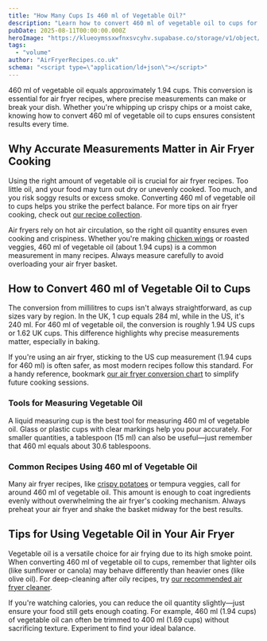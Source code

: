 ```yaml
---
title: "How Many Cups Is 460 ml of Vegetable Oil?"
description: "Learn how to convert 460 ml of vegetable oil to cups for perfect air fryer recipes every time. Simple, accurate, and hassle-free!"
pubDate: 2025-08-11T00:00:00.000Z
heroImage: "https://klueoymssxwfnxsvcyhv.supabase.co/storage/v1/object/public/md/how-many-cups-is-460-ml-of-vegetable-oil-eebbf72f.webp"
tags:
  - "volume"
author: "AirFryerRecipes.co.uk"
schema: "<script type=\"application/ld+json\"></script>"
---
```


<p>460 ml of vegetable oil equals approximately 1.94 cups. This conversion is essential for air fryer recipes, where precise measurements can make or break your dish. Whether you're whipping up crispy chips or a moist cake, knowing how to convert 460 ml of vegetable oil to cups ensures consistent results every time.</p>

<h2>Why Accurate Measurements Matter in Air Fryer Cooking</h2>
<p>Using the right amount of vegetable oil is crucial for air fryer recipes. Too little oil, and your food may turn out dry or unevenly cooked. Too much, and you risk soggy results or excess smoke. Converting 460 ml of vegetable oil to cups helps you strike the perfect balance. For more tips on air fryer cooking, check out <a href=https://www.airfryerrecipe.co.uk/recipes>our recipe collection</a>.</p>

<p>Air fryers rely on hot air circulation, so the right oil quantity ensures even cooking and crispiness. Whether you're making <a href=https://www.airfryerrecipe.co.uk/recipe-category/chicken>chicken wings</a> or roasted veggies, 460 ml of vegetable oil (about 1.94 cups) is a common measurement in many recipes. Always measure carefully to avoid overloading your air fryer basket.</p>

<h2>How to Convert 460 ml of Vegetable Oil to Cups</h2>
<p>The conversion from millilitres to cups isn't always straightforward, as cup sizes vary by region. In the UK, 1 cup equals 284 ml, while in the US, it's 240 ml. For 460 ml of vegetable oil, the conversion is roughly 1.94 US cups or 1.62 UK cups. This difference highlights why precise measurements matter, especially in baking.</p>

<p>If you're using an air fryer, sticking to the US cup measurement (1.94 cups for 460 ml) is often safer, as most modern recipes follow this standard. For a handy reference, bookmark <a href=https://www.airfryerrecipe.co.uk/air-fryer-conversion-chart>our air fryer conversion chart</a> to simplify future cooking sessions.</p>

<h3>Tools for Measuring Vegetable Oil</h3>
<p>A liquid measuring cup is the best tool for measuring 460 ml of vegetable oil. Glass or plastic cups with clear markings help you pour accurately. For smaller quantities, a tablespoon (15 ml) can also be useful—just remember that 460 ml equals about 30.6 tablespoons.</p>

<h3>Common Recipes Using 460 ml of Vegetable Oil</h3>
<p>Many air fryer recipes, like <a href=https://www.airfryerrecipe.co.uk/recipe-category/potatoes>crispy potatoes</a> or tempura veggies, call for around 460 ml of vegetable oil. This amount is enough to coat ingredients evenly without overwhelming the air fryer's cooking mechanism. Always preheat your air fryer and shake the basket midway for the best results.</p>

<h2>Tips for Using Vegetable Oil in Your Air Fryer</h2>
<p>Vegetable oil is a versatile choice for air frying due to its high smoke point. When converting 460 ml of vegetable oil to cups, remember that lighter oils (like sunflower or canola) may behave differently than heavier ones (like olive oil). For deep-cleaning after oily recipes, try <a href=https://www.airfryerrecipe.co.uk/air-fryer-cleaner>our recommended air fryer cleaner</a>.</p>

<p>If you're watching calories, you can reduce the oil quantity slightly—just ensure your food still gets enough coating. For example, 460 ml (1.94 cups) of vegetable oil can often be trimmed to 400 ml (1.69 cups) without sacrificing texture. Experiment to find your ideal balance.</p>